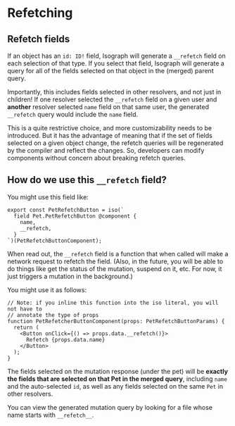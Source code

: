 # Refetching

## Refetch fields

If an object has an `id: ID!` field, Isograph will generate a `__refetch` field on each selection of that type. If you select that field, Isograph will generate a query for all of the fields selected on that object in the (merged) parent query.

Importantly, this includes fields selected in other resolvers, and not just in children! If one resolver selected the `__refetch` field on a given user and **another** resolver selected `name` field on that same user, the generated `__refetch` query would include the `name` field.

This is a quite restrictive choice, and more customizability needs to be introduced. But it has the advantage of meaning that if the set of fields selected on a given object change, the refetch queries will be regenerated by the compiler and reflect the changes. So, developers can modify components without concern about breaking refetch queries.

## How do we use this `__refetch` field?

You might use this field like:

```tsx
export const PetRefetchButton = iso(`
  field Pet.PetRefetchButton @component {
    name,
    __refetch,
  }
`)(PetRefetchButtonComponent);
```

When read out, the `__refetch` field is a function that when called will make a network request to refetch the field. (Also, in the future, you will be able to do things like get the status of the mutation, suspend on it, etc. For now, it just triggers a mutation in the background.)

You might use it as follows:

```tsx
// Note: if you inline this function into the iso literal, you will not have to
// annotate the type of props
function PetRefetcherButtonComponent(props: PetRefetchButtonParams) {
  return (
    <Button onClick={() => props.data.__refetch()}>
      Refetch {props.data.name}
    </Button>
  );
}
```

The fields selected on the mutation response (under the pet) will be **exactly the fields that are selected on that Pet in the merged query**, including `name` and the auto-selected `id`, as well as any fields selected on the same `Pet` in other resolvers.

You can view the generated mutation query by looking for a file whose name starts with `__refetch__`.
